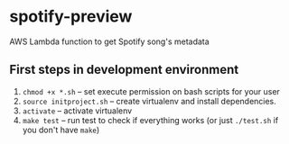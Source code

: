 # spotify-preview
AWS Lambda function to get Spotify song's metadata

## First steps in development environment
1. `chmod +x *.sh` – set execute permission on bash scripts for your user
2. `source initproject.sh` – create virtualenv and install dependencies.
3. `activate` – activate virtualenv
4. `make test` – run test to check if everything works (or just `./test.sh` if you don't have `make`)